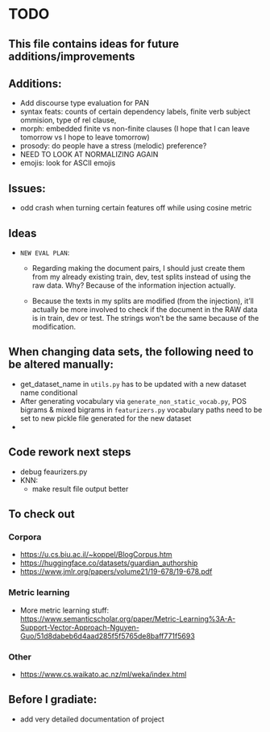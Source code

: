 # TODO
This file contains ideas for future additions/improvements
------

## Additions:
- Add discourse type evaluation for PAN
- syntax feats: counts of certain dependency labels, finite verb subject ommision, type of rel clause, 
- morph: embedded finite vs non-finite clauses (I hope that I can leave tomorrow vs I hope to leave tomorrow)
- prosody: do people have a stress (melodic) preference?
- NEED TO LOOK AT NORMALIZING AGAIN
- emojis: look for ASCII emojis

## Issues:
- odd crash when turning certain features off while using cosine metric

## Ideas
- `NEW EVAL PLAN`:
    - Regarding making the document pairs, I should just create them from my already existing train, dev, test splits instead of using the raw data. Why? Because of the information injection actually.

    - Because the texts in my splits are modified (from the injection), it’ll actually be more involved to check if the document in the RAW data is in train, dev or test. The strings won't be the same because of the modification.


## When changing data sets, the following need to be altered manually:
- get_dataset_name in `utils.py` has to be updated with a new dataset name conditional
- After generating vocabulary via `generate_non_static_vocab.py`, POS bigrams & mixed bigrams in `featurizers.py` vocabulary paths need to be set to new pickle file generated for the new dataset
- 


## Code rework next steps
- debug feaurizers.py
- KNN:
    - make result file output better

## To check out

### Corpora
- https://u.cs.biu.ac.il/~koppel/BlogCorpus.htm
- https://huggingface.co/datasets/guardian_authorship
- https://www.jmlr.org/papers/volume21/19-678/19-678.pdf
### Metric learning
- More metric learning stuff: https://www.semanticscholar.org/paper/Metric-Learning%3A-A-Support-Vector-Approach-Nguyen-Guo/51d8dabeb6d4aad285f5f5765de8baff771f5693
### Other
- https://www.cs.waikato.ac.nz/ml/weka/index.html

## Before I gradiate:
- add very detailed documentation of project